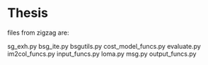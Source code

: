 # Thesis

files from zigzag are:

sg_exh.py
bsg_ite.py
bsgutils.py
cost_model_funcs.py
evaluate.py
im2col_funcs.py
input_funcs.py
loma.py
msg.py
output_funcs.py

